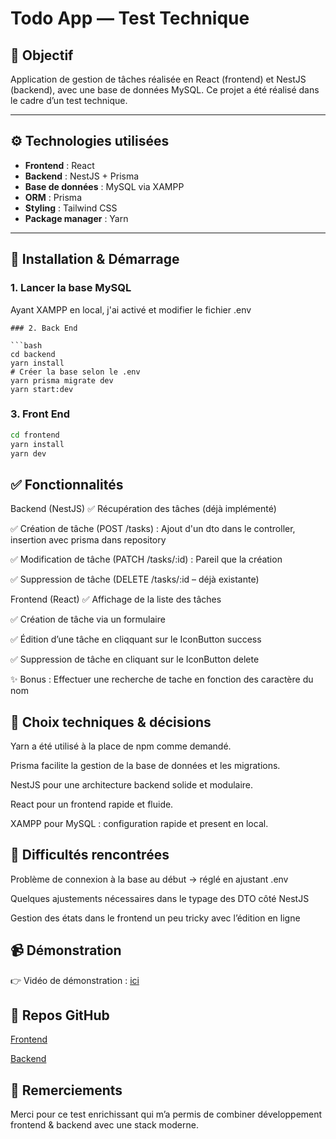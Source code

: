 # Todo App — Test Technique

## 📌 Objectif

Application de gestion de tâches réalisée en React (frontend) et NestJS (backend), avec une base de données MySQL. Ce projet a été réalisé dans le cadre d’un test technique.

---

## ⚙️ Technologies utilisées

- **Frontend** : React 
- **Backend** : NestJS + Prisma
- **Base de données** : MySQL via XAMPP
- **ORM** : Prisma
- **Styling** : Tailwind CSS
- **Package manager** : Yarn

---

## 🚀 Installation & Démarrage

### 1. Lancer la base MySQL
Ayant XAMPP en local, j'ai activé et modifier le fichier .env
```
### 2. Back End

```bash
cd backend
yarn install
# Créer la base selon le .env
yarn prisma migrate dev
yarn start:dev
``` 

### 3. Front End

```bash
cd frontend
yarn install
yarn dev
``` 

## ✅ Fonctionnalités

Backend (NestJS)
✅ Récupération des tâches (déjà implémenté)

✅ Création de tâche (POST /tasks) : Ajout d'un dto dans le controller, insertion avec prisma dans repository

✅ Modification de tâche (PATCH /tasks/:id) : Pareil que la création 

✅ Suppression de tâche (DELETE /tasks/:id – déjà existante)

Frontend (React)
✅ Affichage de la liste des tâches

✅ Création de tâche via un formulaire

✅ Édition d’une tâche en cliqquant sur le IconButton success 

✅ Suppression de tâche en cliquant sur le IconButton delete

✨ Bonus : Effectuer une recherche de tache en fonction des caractère du nom


## 🧠 Choix techniques & décisions
Yarn a été utilisé à la place de npm comme demandé.

Prisma facilite la gestion de la base de données et les migrations.

NestJS pour une architecture backend solide et modulaire.

React pour un frontend rapide et fluide.

XAMPP pour MySQL : configuration rapide et present en local.

## 🧩 Difficultés rencontrées


Problème de connexion à la base au début → réglé en ajustant .env

Quelques ajustements nécessaires dans le typage des DTO côté NestJS

Gestion des états dans le frontend un peu tricky avec l’édition en ligne

## 📹 Démonstration
👉 Vidéo de démonstration : [ici](https://drive.google.com/file/d/1OUJ7Ngx3zgChssA58uuzUG8ZL_8orGp-/view?usp=sharing)

## 📂 Repos GitHub
[Frontend](https://github.com/Gbane26/frontend)

[Backend](https://github.com/Gbane26/backend)

## 🙏 Remerciements
Merci pour ce test enrichissant qui m’a permis de combiner développement frontend & backend avec une stack moderne.

